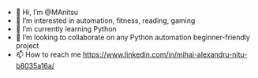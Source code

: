 - 👋 Hi, I’m @MAnitsu
- 👀 I’m interested in automation, fitness, reading, gaming
- 🌱 I’m currently learning Python
- 👾 I’m looking to collaborate on any Python automation beginner-friendly project
- 📫 How to reach me https://www.linkedin.com/in/mihai-alexandru-nitu-b8035a16a/


<!---
MAnitsu/MAnitsu is a ✨ special ✨ repository because its `README.md` (this file) appears on your GitHub profile.
You can click the Preview link to take a look at your changes.
--->
